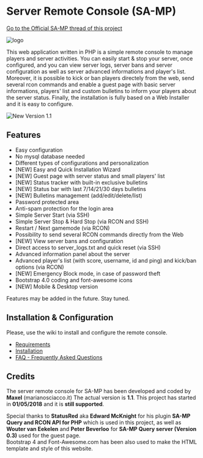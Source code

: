 # Server Remote Console (SA-MP)

[Go to the Official SA-MP thread of this project](http://forum.sa-mp.com/showthread.php?t=652832)

![logo](https://i.imgur.com/gfzshsv.png) 

This web application written in PHP is a simple remote console to manage players and server activities. You can easily start & stop your server, once configured, and you can view server logs, server bans and server configuration as well as server advanced informations and player's list. Moreover, it is possible to kick or ban players directely from the web, send several rcon commands and enable a guest page with basic server informations, players' list and custom bulletins to inform your players about the server status.
Finally, the installation is fully based on a Web Installer and it is easy to configure.


![New Version 1.1](https://i.imgur.com/MISFJuR.png)


## Features


- Easy configuration
- No mysql database needed
- Different types of configurations and personalization
- [NEW] Easy and Quick Installation Wizard
- [NEW] Guest page with server status and small players' list
- [NEW] Status tracker with built-in exclusive bulletins
- [NEW] Status bar with last 7/14/21/30 days bulletins
- [NEW] Bulletins management (add/edit/delete/list)
- Password protected area
- Anti-spam protection for the login area
- Simple Server Start (via SSH)
- Simple Server Stop & Hard Stop (via RCON and SSH)
- Restart / Next gamemode (via RCON)
- Possibility to send several RCON commands directly from the Web
- [NEW] View server bans and configuration
- Direct access to server_logs.txt and quick reset (via SSH)
- Advanced information panel about the server
- Advanced player's list (with score, username, id and ping) and kick/ban options (via RCON)
- [NEW] Emergency Block mode, in case of password theft 
- Bootstrap 4.0 coding and font-awesome icons
- [NEW] Mobile & Desktop version


Features may be added in the future. Stay tuned.



## Installation & Configuration

Please, use the wiki to install and configure the remote console. 
* [Requirements](https://github.com/Maxelweb/ServerRemoteConsoleSAMP/wiki/Requirements)
* [Installation](https://github.com/Maxelweb/ServerRemoteConsoleSAMP/wiki/Installation)
* [FAQ - Frequently Asked Questions](https://github.com/Maxelweb/ServerRemoteConsoleSAMP/wiki/FAQ)


## Credits

The server remote console for SA-MP has been developed and coded by **Maxel** (marianosciacco.it)
The actual version is **1.1**.
This project has started in __01/05/2018__ and it is __still supported__. 

Special thanks to __StatusRed__ aka __Edward McKnight__ for his plugin **SA-MP Query and RCON API for PHP** which is used in this project, as well as __Wouter van Eekelen__ and __Peter Beverloo__ for **SA-MP Query server (Version 0.3)** used for the guest page.  
Bootstrap 4 and Font-Awesome.com has been also used to make the HTML template and style of this website.